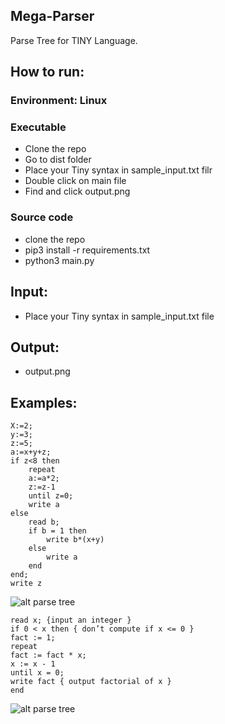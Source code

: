 ## Mega-Parser
Parse Tree for TINY Language.

## How to run:
### Environment: Linux
### Executable
- Clone the repo
- Go to dist folder
- Place your Tiny syntax in sample_input.txt filr
- Double click on main file
- Find and click output.png

### Source code
- clone the repo
- pip3 install -r requirements.txt
- python3 main.py

## Input:
- Place your Tiny syntax in sample_input.txt file

## Output:
- output.png

## Examples:

```
X:=2;
y:=3;
z:=5;
a:=x+y+z;
if z<8 then
    repeat
    a:=a*2;
    z:=z-1
    until z=0;
    write a
else
    read b;
    if b = 1 then
        write b*(x+y)
    else
        write a
    end
end;
write z
```
![alt parse tree](https://i.ibb.co/cNwjm0B/output.png)
```
read x; {input an integer }
if 0 < x then { don’t compute if x <= 0 }
fact := 1;
repeat
fact := fact * x;
x := x - 1
until x = 0;
write fact { output factorial of x }
end
```
![alt parse tree](https://i.ibb.co/rx9wFNL/Screenshot-from-2018-12-21-21-02-17.png)
